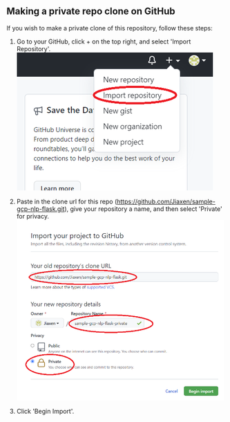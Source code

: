 ## Making a private repo clone on GitHub
If you wish to make a private clone of this repository, follow these steps:

1) Go to your GitHub, click + on the top right, and select 'Import Repository'.
   ![github1](docs/github1.png)
   
2) Paste in the clone url for this repo (https://github.com/Jiaxen/sample-gcp-nlp-flask.git), give your repository a name, and then select 'Private' for privacy.
   ![github2](docs/github2.png)
   
3) Click 'Begin Import'.